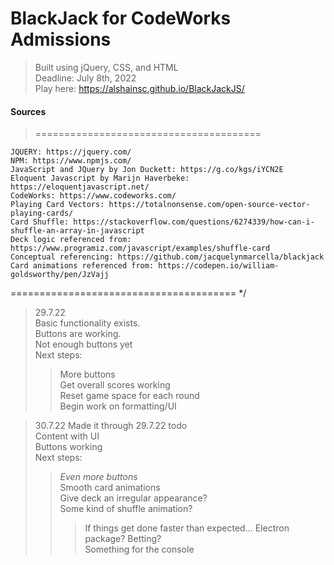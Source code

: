 # BlackJack for CodeWorks Admissions
> Built using jQuery, CSS, and HTML  
> Deadline: July 8th, 2022  
> Play here: https://alshainsc.github.io/BlackJackJS/  


#### Sources
>=======================================
 
    JQUERY: https://jquery.com/
    NPM: https://www.npmjs.com/
    JavaScript and JQuery by Jon Duckett: https://g.co/kgs/iYCN2E
    Eloquent Javascript by Marijn Haverbeke: https://eloquentjavascript.net/
    CodeWorks: https://www.codeworks.com/
    Playing Card Vectors: https://totalnonsense.com/open-source-vector-playing-cards/  
    Card Shuffle: https://stackoverflow.com/questions/6274339/how-can-i-shuffle-an-array-in-javascript  
    Deck logic referenced from: https://www.programiz.com/javascript/examples/shuffle-card 
    Conceptual referencing: https://github.com/jacquelynmarcella/blackjack  
    Card animations referenced from: https://codepen.io/william-goldsworthy/pen/JzVajj
    
 ======================================= */


 >29.7.22  
 >Basic functionality exists.  
 >Buttons are working.  
 >Not enough buttons yet  
 >Next steps:  
 >>More buttons  
 >>Get overall scores working  
 >>Reset game space for each round  
 >>Begin work on formatting/UI  

 
>30.7.22
>Made it through 29.7.22 todo  
>Content with UI  
>Buttons working  
>Next steps:  
>>*Even more buttons*  
>>Smooth card animations  
>>Give deck an irregular appearance?  
>>Some kind of shuffle animation?  
>>>If things get done faster than expected... Electron package?  Betting?  
>>Something for the console  



